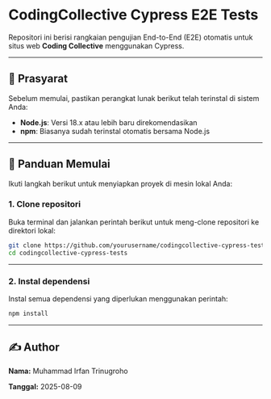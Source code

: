 # CodingCollective Cypress E2E Tests

Repositori ini berisi rangkaian pengujian End-to-End (E2E) otomatis untuk situs web **Coding Collective** menggunakan Cypress.

---

## 🔧 Prasyarat

Sebelum memulai, pastikan perangkat lunak berikut telah terinstal di sistem Anda:

- **Node.js**: Versi 18.x atau lebih baru direkomendasikan  
- **npm**: Biasanya sudah terinstal otomatis bersama Node.js  

---

## 🚀 Panduan Memulai

Ikuti langkah berikut untuk menyiapkan proyek di mesin lokal Anda:

### 1. Clone repositori

Buka terminal dan jalankan perintah berikut untuk meng-clone repositori ke direktori lokal:

```bash
git clone https://github.com/yourusername/codingcollective-cypress-tests.git
cd codingcollective-cypress-tests
```
---

### 2. Instal dependensi

Instal semua dependensi yang diperlukan menggunakan perintah:
```bash
npm install
```
---

## ✍️ Author

**Nama:** Muhammad Irfan Trinugroho

**Tanggal:** 2025-08-09
